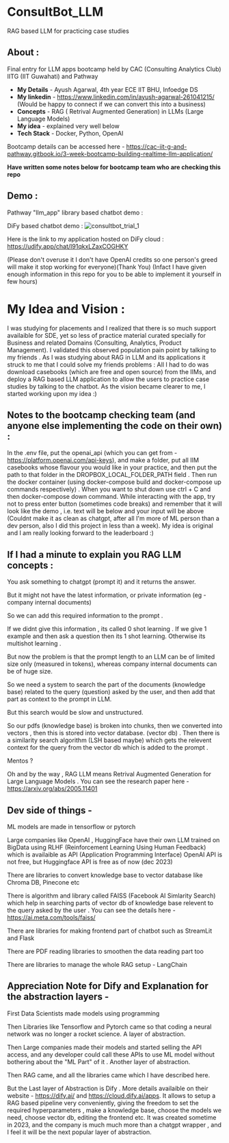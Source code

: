 # ConsultBot_LLM
RAG based LLM for practicing case studies

## About :

 Final entry for LLM apps bootcamp held by CAC (Consulting Analytics Club) IITG (IIT Guwahati) and Pathway 

* __My Details__ - Ayush Agarwal, 4th year ECE IIT BHU, Infoedge DS
* __My linkedin__ - https://www.linkedin.com/in/ayush-agarwal-261041215/ (Would be happy to connect if we can convert this into a business)
* __Concepts__ - RAG ( Retrival Augmented Generation) in LLMs (Large Language Models)
* __My idea__ - explained very well below
* __Tech Stack__ - Docker, Python, OpenAI

Bootcamp details can be accessed here - https://cac-iit-g-and-pathway.gitbook.io/3-week-bootcamp-building-realtime-llm-application/

__Have written some notes below for bootcamp team who are checking this repo__

## Demo : 

Pathway "llm_app" library based chatbot demo :



DiFy based chatbot demo :
![consultbot_trial_1](https://github.com/ayush-agarwal-0502/ConsultBot_LLM/assets/86561124/a26a0713-89e8-4caa-b000-6828f0567740)

Here is the link to my application hosted on DiFy cloud : https://udify.app/chat/I91qkxLZaxCOGHKY 

(Please don't overuse it I don't have OpenAI credits so one person's greed will make it stop working for everyone)(Thank You) 
(Infact I have given enough information in this repo for you to be able to implement it yourself in few hours)

# My Idea and Vision :

I was studying for placements and I realized that there is so much support availaible for SDE, yet so less of practice material curated specially for Business and related Domains (Consulting, Analytics, Product Management). I validated this observed population pain point by talking to my friends . As I was studying about RAG in LLM and its applications it struck to me that I could solve my friends problems : All I had to do was download casebooks (which are free and open source) from the IIMs, and deploy a RAG based LLM application to allow the users to practice case studies by talking to the chatbot. As the vision became clearer to me, I started working upon my idea :)  

## Notes to the bootcamp checking team (and anyone else implementing the code on their own) :

In the .env file, put the openai_api (which you can get from - https://platform.openai.com/api-keys), and make a folder, put all IIM casebooks whose flavour you would like in your practice, and then put the path to that folder in the DROPBOX_LOCAL_FOLDER_PATH field . Then run the docker container (using docker-compose build and docker-compose up commands respectively) . When you want to shut down use ctrl + C and then docker-compose down command. While interacting with the app, try not to press enter button (sometimes code breaks) and remember that it will look like the demo , i.e. text will be below and your input will be above (Couldnt make it as clean as chatgpt, after all I'm more of ML person than a dev person, also I did this project in less than a week). My idea is original and I am really looking forward to the leaderboard :) 

## If I had a minute to explain you RAG LLM concepts :

You ask something to chatgpt (prompt it) and it returns the answer. 

But it might not have the latest information, or private information (eg - company internal documents)

So we can add this required information to the prompt .

If we didnt give this information , its called 0 shot learning . If we give 1 example and then ask a question then its 1 shot learning. Otherwise its multishot learning .

But now the problem is that the prompt length to an LLM can be of limited size only (measured in tokens), whereas company internal documents can be of huge size.

So we need a system to search the part of the documents (knowledge base) related to the query (question) asked by the user, and then add that part as context to the prompt in LLM.

But this search would be slow and unstructured. 

So our pdfs (knowledge base) is broken into chunks, then we converted into vectors , then this is stored into vector database. (vector db) . Then there is a similarity search algorithm (LSH based maybe) which gets the relevent context for the query from the vector db which is added to the prompt . 

Mentos ?

Oh and by the way , RAG LLM means Retrival Augmented Generation for Large Language Models . You can see the research paper here - https://arxiv.org/abs/2005.11401

## Dev side of things - 

ML models are made in tensorflow or pytorch 

Large companies like OpenAI , HuggingFace have their own LLM trained on BigData using RLHF (Reinforcement Learning Using Human Feedback) which is availaible as API (Application Programming Interface) 
OpenAI API is not free, but Huggingface API is free as of now (dec 2023)

There are libraries to convert knowledge base to vector database like Chroma DB, Pinecone etc 

There is algorithm and library called FAISS (Facebook AI Simlarity Search) which help in searching parts of vector db of knowledge base relevent to the query asked by the user . You can see the details here - https://ai.meta.com/tools/faiss/

There are libraries for making frontend part of chatbot such as StreamLit and Flask

There are PDF reading libraries to smoothen the data reading part too

There are libraries to manage the whole RAG setup - LangChain

## Appreciation Note for Dify and Explanation for the abstraction layers - 

First Data Scientists made models using programming 

Then Libraries like Tensorflow and Pytorch came so that coding a neural network was no longer a rocket science. A layer of abstraction. 

Then Large companies made their models and started selling the API access, and any developer could call these APIs to use ML model without bothering about the "ML Part" of it . Another layer of abstraction.

Then RAG came, and all the libraries came which I have described here. 

But the Last layer of Abstraction is Dify . More details availaible on their website - https://dify.ai/ and https://cloud.dify.ai/apps. It allows to setup a RAG based pipeline very conveniently, giving the freedom to set the required hyperparameters , make a knowledge base, choose the models we need, choose vector db, editing the frontend etc. It was created sometime in 2023, and the company is much much more than a chatgpt wrapper , and I feel it will be the next popular layer of abstraction. 




